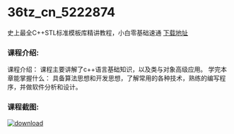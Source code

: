 # 36tz_cn_5222874
史上最全C++STL标准模板库精讲教程，小白零基础速通
[下载地址](http://www.36tz.cn/article/5222874 "下载地址")
### 课程介绍:
课程介绍：
课程主要讲解了c++语言基础知识，以及类与对象高级应用。
学完本章能掌握什么：
具备算法思想和开发思想，了解常用的各种技术，熟练的编写程序，并做软件分析和设计。

### 课程截图:
[![download](http://36tz.cn/muke_img/2022_02_2-62.png "下载地址")](http://www.36tz.cn "下载地址")
